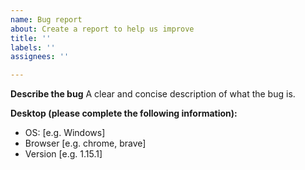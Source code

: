 ```yaml
---
name: Bug report
about: Create a report to help us improve
title: ''
labels: ''
assignees: ''

---
```


**Describe the bug**
A clear and concise description of what the bug is.

**Desktop (please complete the following information):**

- OS: [e.g. Windows]
- Browser [e.g. chrome, brave]
- Version [e.g. 1.15.1]
